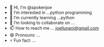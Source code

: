 - 👋 Hi, I’m @spokenjoe
- 👀 I’m interested in ...python programming
- 🌱 I’m currently learning ...python
- 💞️ I’m looking to collaborate on ...
- 📫 How to reach me ... joellunani@gmail.com
- 😄 Pronouns: ...
- ⚡ Fun fact: ...

<!---
spokenjoe/spokenjoe is a ✨ special ✨ repository because its `README.md` (this file) appears on your GitHub profile.
You can click the Preview link to take a look at your changes.
--->
